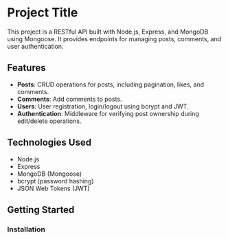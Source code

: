 # Project Title

This project is a RESTful API built with Node.js, Express, and MongoDB using Mongoose. It provides endpoints for managing posts, comments, and user authentication.

## Features

- **Posts**: CRUD operations for posts, including pagination, likes, and comments.
- **Comments**: Add comments to posts.
- **Users**: User registration, login/logout using bcrypt and JWT.
- **Authentication**: Middleware for verifying post ownership during edit/delete operations.

## Technologies Used

- Node.js
- Express
- MongoDB (Mongoose)
- bcrypt (password hashing)
- JSON Web Tokens (JWT)

## Getting Started

### Installation


